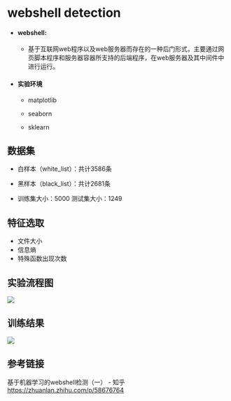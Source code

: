 # webshell detection
- #### webshell:

  - 基于互联网web程序以及web服务器而存在的一种后门形式，主要通过网页脚本程序和服务器容器所支持的后端程序，在web服务器及其中间件中进行运行。

- #### 实验环境

  - matplotlib

  - seaborn

  - sklearn

    

## 数据集
- 白样本（white_list）：共计3586条

- 黑样本（black_list）：共计2681条

- 训练集大小：5000  测试集大小：1249

  

## 特征选取
- 文件大小
- 信息熵
- 特殊函数出现次数



## 实验流程图

![]( https://github.com/scusec/Data-Mining-for-Cybersecurity/blob/master/Homework/2019/Task7/10/Screen/Frame.png )



## 训练结果

![](https://github.com/scusec/Data-Mining-for-Cybersecurity/blob/master/Homework/2019/Task7/10/Screen/test.png)




## 参考链接
基于机器学习的webshell检测（一） - 知乎
https://zhuanlan.zhihu.com/p/58676764


















